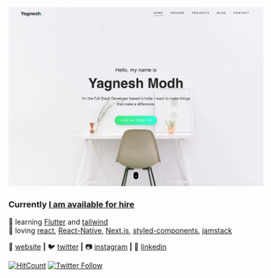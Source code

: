 
<!--
**imyagnesh/imyagnesh** is a ✨ _special_ ✨ repository because its `README.md` (this file) appears on your GitHub profile.

Here are some ideas to get you started:

- 🔭 I’m currently working on ...
- 🌱 I’m currently learning ...
- 👯 I’m looking to collaborate on ...
- 🤔 I’m looking for help with ...
- 💬 Ask me about ...
- 📫 How to reach me: ...
- 😄 Pronouns: ...
- ⚡ Fun fact: ...
-->

[![bg][banner]][website]

### Currently [I am available for hire][resume]


🧠 learning [Flutter][flutter] and [tailwind][tailwind]  
💜 loving [react][react], [React-Native][react-native], [Next.js][next.js], [styled-components][styled], [jamstack][jamstack]  

🏡 [website][website] **|** 
🐦 [twitter][twitter] **|** 
📷 [instagram][instagram] **|** 
👔 [linkedin][linkedin]



[![HitCount][HitsBadge]][Hits]
[![Twitter Follow][FollowBadge]][twitter]

[banner]: https://github.com/imyagnesh/imyagnesh/blob/master/cover.png
[react]: http://reactjs.org
[react-native]: https://reactnative.dev/
[next.js]: https://nextjs.org/
[styled]: https://styled-components.com
[jamstack]: https://jamstack.org
[flutter]: https://flutter.dev/
[tailwind]: https://tailwindcss.com
[website]: https://yagneshmodh.com/
[resume]: https://yagneshmodh.com/resume
[twitter]: https://twitter.com/imyagnesh
[instagram]: https://instagram.com/imyagneshmodh
[linkedin]: https://linkedin.com/in/imyagnesh
[Hits]: http://hits.dwyl.com/imyagnesh/imyagnesh
[HitsBadge]: http://hits.dwyl.com/imyagnesh/imyagnesh.svg
[FollowBadge]: https://img.shields.io/twitter/follow/imyagnesh?style=social

